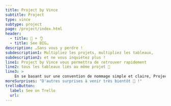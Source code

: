 ```yaml
---
title: Project by Vince
subtitle: Project
type: vince
subtype: project
page: /project/index.html
header:
  - title: 🐘 + 👌
  - title: See BIG…
description: …Sans vous y perdre !
subdescription1: Multipliez les projets, multipliez les tableaux,
subdescription2: et ne vous inquiétez plus !
line1: Project by Vince vous permettra de retrouver rapidement
line2: tous les tableaux liés au même projet 👀
line3: >
    En se basant sur une convention de nommage simple et claire, Project by Vince récupérera l’intégralité des tableaux ayant un préfixe identique. Vous n’aurez plus qu’a scroller dans la liste des tableaux ou à rechercher directement celui dont vous avez besoin !
moreSurprises: "D'autres surprises à venir très bientôt 🎁 !"
trelloButton:
  label: See on Trello
  url: 
---
```


